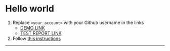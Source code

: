 # Hello world
1. Replace `<your_account>` with your Github username in the links
    - [DEMO LINK](https://PetDavy.github.io/layout_hello-world/) <br>
    - [TEST REPORT LINK](https://PetDavy.github.io/layout_hello-world/report/html_report/)
2. Follow [this instructions](https://mate-academy.github.io/layout_task-guideline/)
___


